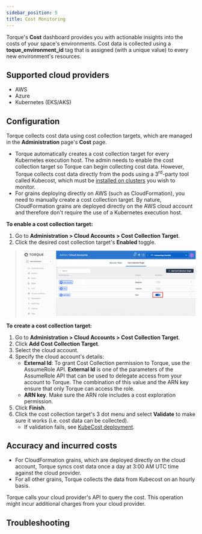 ```yaml
---
sidebar_position: 5
title: Cost Monitoring
---
```


Torque's __Cost__ dashboard provides you with actionable insights into the costs of your space's environments. Cost data is collected using a __toque_environment_id__ tag that is assigned (with a unique value) to every new environment's resources.

## Supported cloud providers
* AWS
* Azure
* Kubernetes (EKS/AKS)

## Configuration
Torque collects cost data using cost collection targets, which are managed in the __Administration__ page's __Cost__ page.
* Torque automatically creates a cost collection target for every Kubernetes execution host. The admin needs to enable the cost collection target so Torque can begin collecting cost data. However, Torque collects cost data directly from the pods using a 3<sup>rd</sup>-party tool called Kubecost, which must be [installed on clusters](https://www.kubecost.com/install.html#show-instructions) you wish to monitor.
* For grains deploying directly on AWS (such as CloudFormation), you need to manually create a cost collection target. By nature, CloudFormation grains are deployed directly on the AWS cloud account and therefore don't require the use of a Kubernetes execution host.

__To enable a cost collection target:__
1. Go to __Administration > Cloud Accounts > Cost Collection Target__.
2. Click the desired cost collection target's __Enabled__ toggle.
  > ![Locale Dropdown](/img/enable-cost-target.png)

__To create a cost collection target:__
1. Go to __Administration > Cloud Accounts > Cost Collection Target__.
2. Click __Add Cost Collection Target__.
3. Select the cloud account.
4. Specify the cloud account's details:
   * __External Id__: To grant Cost Collection permission to Torque, use the AssumeRole API. __External Id__ is one of the parameters of the AssumeRole API that can be used to delegate access from your account to Torque. The combination of this value and the ARN key ensure that only Torque can access the role. 
   * __ARN key__. Make sure the ARN role includes a cost exploration permission.
5. Click __Finish__.
6. Click the cost collection target's 3 dot menu and select __Validate__ to make sure it works (i.e. cost data can be collected).
   * If validation fails, see [KubeCost deployment](/misc/kubecost-deployment).   

## Accuracy and incurred costs
* For CloudFormation grains, which are deployed directly on the cloud account, Torque syncs cost data once a day at 3:00 AM UTC time against the cloud provider.
* For all other grains, Torque collects the data from Kubecost on an hourly basis.

Torque calls your cloud provider's API to query the cost. This operation might incur additional charges from your cloud provider.

## Troubleshooting
